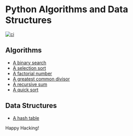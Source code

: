 # Python Algorithms and Data Structures

[![ci](https://github.com/keithnoguchi/algorithms-py/actions/workflows/ci.yml/badge.svg)](https://github.com/keithnoguchi/algorithms-py/actions)

## Algorithms

- [A binary search](binary_search/main.py)
- [A selection sort](selection_sort/main.py)
- [A factorial number](factorial/main.py)
- [A greatest common divisor](gcd/main.py)
- [A recursive sum](sum/main.py)
- [A quick sort](quick_sort/main.py)

## Data Structures

- [A hash table](hash_table/main.py)

Happy Hacking!
